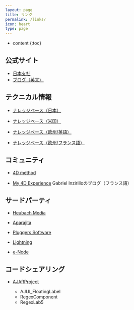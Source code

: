 ```yaml
---
layout: page
title: リンク
permalink: /links/
icon: heart
type: page
---
```


* content
{:toc}

## 公式サイト

* [日本支社](https://jp.4d.com/)
* [ブログ（英文）](https://blog.4d.com/)

## テクニカル情報

* [ナレッジベース（日本）](http://kb.4d-japan.com/)

* [ナレッジベース（米国）](https://kb.4d.com/)

* [ナレッジベース（欧州/英語）](https://taow.4d.com/Tech-Tips/tipsList.en.html/)

* [ナレッジベース（欧州/フランス語）](https://taow.4d.com/Tech-Tips/tipsList.fr.html/)

## コミュニティ

* [4D method](https://4dmethod.com/)

* [ My 4D Experience](https://my4dexperience.home.blog) Gabriel Inzirilloのブログ（フランス語）

## サードパーティ

* [Heubach Media](https://www.hmplugins.com/)

* [Aparajita](https://aparajita.com/)

* [Pluggers Software](https://www.pluggers.nl/)

* [Lightning](http://www.grahamlangley.co.uk/)

* [e-Node](http://www.e-node.net/)

## コードシェアリング

* [AJARProject](https://github.com/AJARProject)

  * AJUI_FloatingLabel
  * RegexComponent
  * RegexLab5
